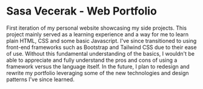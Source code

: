 # Sasa Vecerak - Web Portfolio
First iteration of my personal website showcasing my side projects. This project mainly served as a learning experience and a way for me to learn plain HTML, CSS and some basic Javascript. I've since transitioned to using front-end frameworks such as Bootstrap and Tailwind CSS due to their ease of use. 
Without this fundamental understanding of the basics, I wouldn't be able to appreciate and fully understand the pros and cons of using a framework versus the language itself. 
In the future, I plan to redesign and rewrite my portfolio leveraging some of the new technologies and design patterns I've since learned.
